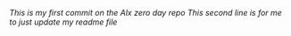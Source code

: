 *This is my first commit on the Alx zero day repo*
*This second line is for me to just update my readme file*
